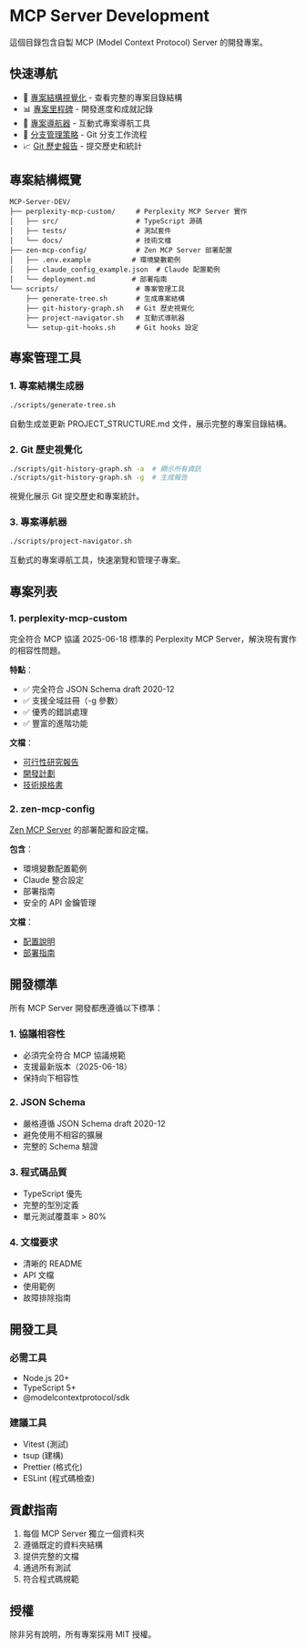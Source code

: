 # MCP Server Development

這個目錄包含自製 MCP (Model Context Protocol) Server 的開發專案。

## 快速導航

- 📁 [專案結構視覺化](./PROJECT_STRUCTURE.md) - 查看完整的專案目錄結構
- 📊 [專案里程碑](./MILESTONES.md) - 開發進度和成就記錄
- 🔧 [專案導航器](./scripts/project-navigator.sh) - 互動式專案導航工具
- 🌿 [分支管理策略](./BRANCHING_STRATEGY.md) - Git 分支工作流程
- 📈 [Git 歷史報告](./GIT_HISTORY.md) - 提交歷史和統計

## 專案結構概覽

```
MCP-Server-DEV/
├── perplexity-mcp-custom/     # Perplexity MCP Server 實作
│   ├── src/                   # TypeScript 源碼
│   ├── tests/                 # 測試套件
│   └── docs/                  # 技術文檔
├── zen-mcp-config/            # Zen MCP Server 部署配置
│   ├── .env.example          # 環境變數範例
│   ├── claude_config_example.json  # Claude 配置範例
│   └── deployment.md         # 部署指南
└── scripts/                   # 專案管理工具
    ├── generate-tree.sh       # 生成專案結構
    ├── git-history-graph.sh   # Git 歷史視覺化
    ├── project-navigator.sh   # 互動式導航器
    └── setup-git-hooks.sh     # Git hooks 設定
```

## 專案管理工具

### 1. 專案結構生成器
```bash
./scripts/generate-tree.sh
```
自動生成並更新 PROJECT_STRUCTURE.md 文件，展示完整的專案目錄結構。

### 2. Git 歷史視覺化
```bash
./scripts/git-history-graph.sh -a  # 顯示所有資訊
./scripts/git-history-graph.sh -g  # 生成報告
```
視覺化展示 Git 提交歷史和專案統計。

### 3. 專案導航器
```bash
./scripts/project-navigator.sh
```
互動式的專案導航工具，快速瀏覽和管理子專案。

## 專案列表

### 1. perplexity-mcp-custom
完全符合 MCP 協議 2025-06-18 標準的 Perplexity MCP Server，解決現有實作的相容性問題。

**特點**：
- ✅ 完全符合 JSON Schema draft 2020-12
- ✅ 支援全域註冊（-g 參數）
- ✅ 優秀的錯誤處理
- ✅ 豐富的進階功能

**文檔**：
- [可行性研究報告](./perplexity-mcp-custom/docs/FEASIBILITY_STUDY.md)
- [開發計劃](./perplexity-mcp-custom/docs/DEVELOPMENT_PLAN.md)
- [技術規格書](./perplexity-mcp-custom/docs/TECHNICAL_SPEC.md)

### 2. zen-mcp-config
[Zen MCP Server](https://github.com/BeehiveInnovations/zen-mcp-server) 的部署配置和設定檔。

**包含**：
- 環境變數配置範例
- Claude 整合設定
- 部署指南
- 安全的 API 金鑰管理

**文檔**：
- [配置說明](./zen-mcp-config/README.md)
- [部署指南](./zen-mcp-config/deployment.md)

## 開發標準

所有 MCP Server 開發都應遵循以下標準：

### 1. 協議相容性
- 必須完全符合 MCP 協議規範
- 支援最新版本（2025-06-18）
- 保持向下相容性

### 2. JSON Schema
- 嚴格遵循 JSON Schema draft 2020-12
- 避免使用不相容的擴展
- 完整的 Schema 驗證

### 3. 程式碼品質
- TypeScript 優先
- 完整的型別定義
- 單元測試覆蓋率 > 80%

### 4. 文檔要求
- 清晰的 README
- API 文檔
- 使用範例
- 故障排除指南

## 開發工具

### 必需工具
- Node.js 20+
- TypeScript 5+
- @modelcontextprotocol/sdk

### 建議工具
- Vitest (測試)
- tsup (建構)
- Prettier (格式化)
- ESLint (程式碼檢查)

## 貢獻指南

1. 每個 MCP Server 獨立一個資料夾
2. 遵循既定的資料夾結構
3. 提供完整的文檔
4. 通過所有測試
5. 符合程式碼規範

## 授權

除非另有說明，所有專案採用 MIT 授權。